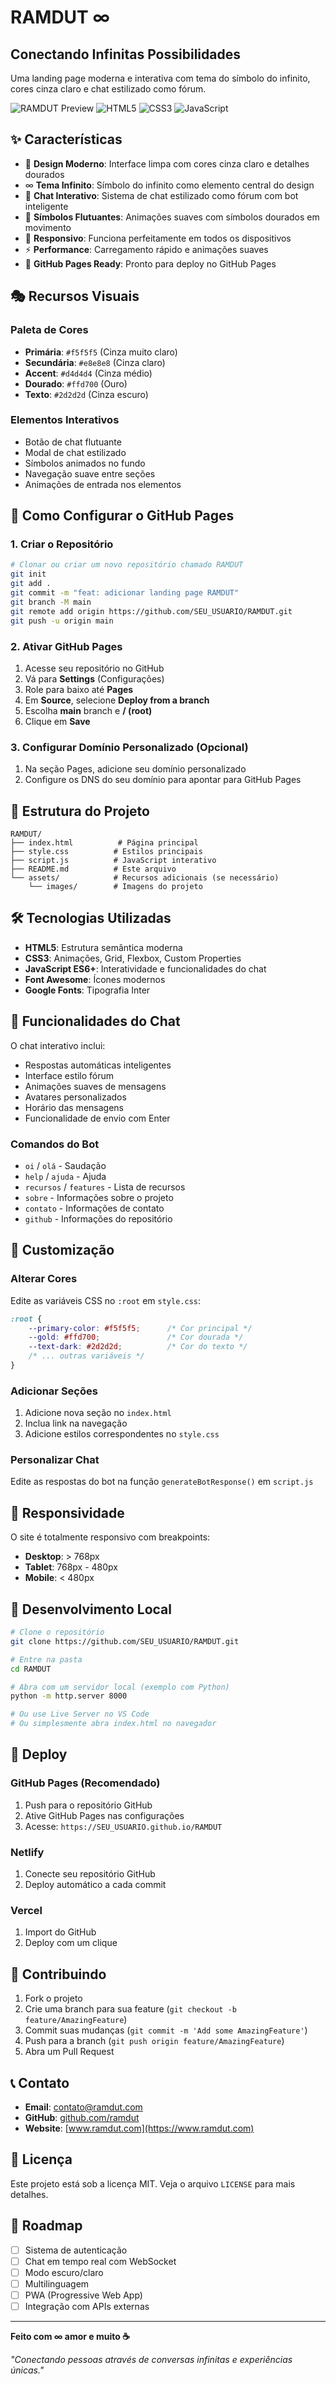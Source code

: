 # RAMDUT ∞

## Conectando Infinitas Possibilidades

Uma landing page moderna e interativa com tema do símbolo do infinito, cores cinza claro e chat estilizado como fórum.

![RAMDUT Preview](https://img.shields.io/badge/Status-Live-success)
![HTML5](https://img.shields.io/badge/HTML5-E34F26?style=flat&logo=html5&logoColor=white)
![CSS3](https://img.shields.io/badge/CSS3-1572B6?style=flat&logo=css3&logoColor=white)
![JavaScript](https://img.shields.io/badge/JavaScript-F7DF1E?style=flat&logo=javascript&logoColor=black)

## ✨ Características

- 🎨 **Design Moderno**: Interface limpa com cores cinza claro e detalhes dourados
- ∞ **Tema Infinito**: Símbolo do infinito como elemento central do design
- 💬 **Chat Interativo**: Sistema de chat estilizado como fórum com bot inteligente
- 🌟 **Símbolos Flutuantes**: Animações suaves com símbolos dourados em movimento
- 📱 **Responsivo**: Funciona perfeitamente em todos os dispositivos
- ⚡ **Performance**: Carregamento rápido e animações suaves
- 🚀 **GitHub Pages Ready**: Pronto para deploy no GitHub Pages

## 🎭 Recursos Visuais

### Paleta de Cores
- **Primária**: `#f5f5f5` (Cinza muito claro)
- **Secundária**: `#e8e8e8` (Cinza claro)
- **Accent**: `#d4d4d4` (Cinza médio)
- **Dourado**: `#ffd700` (Ouro)
- **Texto**: `#2d2d2d` (Cinza escuro)

### Elementos Interativos
- Botão de chat flutuante
- Modal de chat estilizado
- Símbolos animados no fundo
- Navegação suave entre seções
- Animações de entrada nos elementos

## 🚀 Como Configurar o GitHub Pages

### 1. Criar o Repositório
```bash
# Clonar ou criar um novo repositório chamado RAMDUT
git init
git add .
git commit -m "feat: adicionar landing page RAMDUT"
git branch -M main
git remote add origin https://github.com/SEU_USUARIO/RAMDUT.git
git push -u origin main
```

### 2. Ativar GitHub Pages
1. Acesse seu repositório no GitHub
2. Vá para **Settings** (Configurações)
3. Role para baixo até **Pages**
4. Em **Source**, selecione **Deploy from a branch**
5. Escolha **main** branch e **/ (root)**
6. Clique em **Save**

### 3. Configurar Domínio Personalizado (Opcional)
1. Na seção Pages, adicione seu domínio personalizado
2. Configure os DNS do seu domínio para apontar para GitHub Pages

## 📁 Estrutura do Projeto

```
RAMDUT/
├── index.html          # Página principal
├── style.css          # Estilos principais
├── script.js          # JavaScript interativo
├── README.md          # Este arquivo
└── assets/            # Recursos adicionais (se necessário)
    └── images/        # Imagens do projeto
```

## 🛠️ Tecnologias Utilizadas

- **HTML5**: Estrutura semântica moderna
- **CSS3**: Animações, Grid, Flexbox, Custom Properties
- **JavaScript ES6+**: Interatividade e funcionalidades do chat
- **Font Awesome**: Ícones modernos
- **Google Fonts**: Tipografia Inter

## 💬 Funcionalidades do Chat

O chat interativo inclui:
- Respostas automáticas inteligentes
- Interface estilo fórum
- Animações suaves de mensagens
- Avatares personalizados
- Horário das mensagens
- Funcionalidade de envio com Enter

### Comandos do Bot
- `oi` / `olá` - Saudação
- `help` / `ajuda` - Ajuda
- `recursos` / `features` - Lista de recursos
- `sobre` - Informações sobre o projeto
- `contato` - Informações de contato
- `github` - Informações do repositório

## 🎨 Customização

### Alterar Cores
Edite as variáveis CSS no `:root` em `style.css`:

```css
:root {
    --primary-color: #f5f5f5;      /* Cor principal */
    --gold: #ffd700;               /* Cor dourada */
    --text-dark: #2d2d2d;          /* Cor do texto */
    /* ... outras variáveis */
}
```

### Adicionar Seções
1. Adicione nova seção no `index.html`
2. Inclua link na navegação
3. Adicione estilos correspondentes no `style.css`

### Personalizar Chat
Edite as respostas do bot na função `generateBotResponse()` em `script.js`

## 📱 Responsividade

O site é totalmente responsivo com breakpoints:
- **Desktop**: > 768px
- **Tablet**: 768px - 480px  
- **Mobile**: < 480px

## 🔧 Desenvolvimento Local

```bash
# Clone o repositório
git clone https://github.com/SEU_USUARIO/RAMDUT.git

# Entre na pasta
cd RAMDUT

# Abra com um servidor local (exemplo com Python)
python -m http.server 8000

# Ou use Live Server no VS Code
# Ou simplesmente abra index.html no navegador
```

## 🚀 Deploy

### GitHub Pages (Recomendado)
1. Push para o repositório GitHub
2. Ative GitHub Pages nas configurações
3. Acesse: `https://SEU_USUARIO.github.io/RAMDUT`

### Netlify
1. Conecte seu repositório GitHub
2. Deploy automático a cada commit

### Vercel
1. Import do GitHub
2. Deploy com um clique

## 🤝 Contribuindo

1. Fork o projeto
2. Crie uma branch para sua feature (`git checkout -b feature/AmazingFeature`)
3. Commit suas mudanças (`git commit -m 'Add some AmazingFeature'`)
4. Push para a branch (`git push origin feature/AmazingFeature`)
5. Abra um Pull Request

## 📞 Contato

- **Email**: contato@ramdut.com
- **GitHub**: [github.com/ramdut](https://github.com/ramdut)
- **Website**: [www.ramdut.com](https://www.ramdut.com)

## 📝 Licença

Este projeto está sob a licença MIT. Veja o arquivo `LICENSE` para mais detalhes.

## 🎯 Roadmap

- [ ] Sistema de autenticação
- [ ] Chat em tempo real com WebSocket
- [ ] Modo escuro/claro
- [ ] Multilinguagem
- [ ] PWA (Progressive Web App)
- [ ] Integração com APIs externas

---

**Feito com ∞ amor e muito ☕**

*"Conectando pessoas através de conversas infinitas e experiências únicas."*